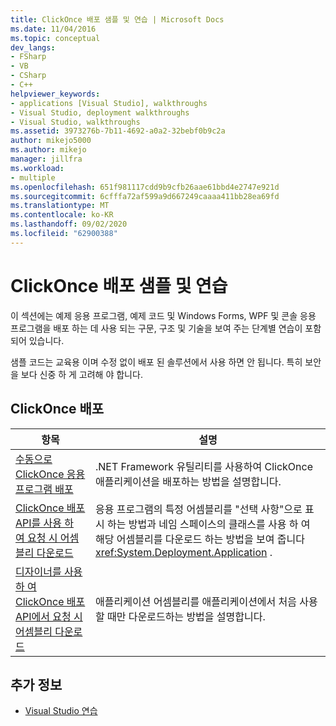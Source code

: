 ```yaml
---
title: ClickOnce 배포 샘플 및 연습 | Microsoft Docs
ms.date: 11/04/2016
ms.topic: conceptual
dev_langs:
- FSharp
- VB
- CSharp
- C++
helpviewer_keywords:
- applications [Visual Studio], walkthroughs
- Visual Studio, deployment walkthroughs
- Visual Studio, walkthroughs
ms.assetid: 3973276b-7b11-4692-a0a2-32bebf0b9c2a
author: mikejo5000
ms.author: mikejo
manager: jillfra
ms.workload:
- multiple
ms.openlocfilehash: 651f981117cdd9b9cfb26aae61bbd4e2747e921d
ms.sourcegitcommit: 6cfffa72af599a9d667249caaaa411bb28ea69fd
ms.translationtype: MT
ms.contentlocale: ko-KR
ms.lasthandoff: 09/02/2020
ms.locfileid: "62900388"
---
```

# <a name="clickonce-deployment-samples-and-walkthroughs"></a>ClickOnce 배포 샘플 및 연습
이 섹션에는 예제 응용 프로그램, 예제 코드 및 Windows Forms, WPF 및 콘솔 응용 프로그램을 배포 하는 데 사용 되는 구문, 구조 및 기술을 보여 주는 단계별 연습이 포함 되어 있습니다.

 샘플 코드는 교육용 이며 수정 없이 배포 된 솔루션에서 사용 하면 안 됩니다. 특히 보안을 보다 신중 하 게 고려해 야 합니다.

## <a name="clickonce-deployment"></a>ClickOnce 배포

|항목|설명|
|-----------|-----------------|
|[수동으로 ClickOnce 응용 프로그램 배포](../deployment/walkthrough-manually-deploying-a-clickonce-application.md)|.NET Framework 유틸리티를 사용하여 ClickOnce 애플리케이션을 배포하는 방법을 설명합니다.|
|[ClickOnce 배포 API를 사용 하 여 요청 시 어셈블리 다운로드](../deployment/walkthrough-downloading-assemblies-on-demand-with-the-clickonce-deployment-api.md)|응용 프로그램의 특정 어셈블리를 "선택 사항"으로 표시 하는 방법과 네임 스페이스의 클래스를 사용 하 여 해당 어셈블리를 다운로드 하는 방법을 보여 줍니다 <xref:System.Deployment.Application> .|
|[디자이너를 사용 하 여 ClickOnce 배포 API에서 요청 시 어셈블리 다운로드](../deployment/walkthrough-downloading-assemblies-on-demand-with-the-clickonce-deployment-api-using-the-designer.md)|애플리케이션 어셈블리를 애플리케이션에서 처음 사용할 때만 다운로드하는 방법을 설명합니다.|

## <a name="see-also"></a>추가 정보

- [Visual Studio 연습](https://msdn.microsoft.com/library/f5399a1f-2d3d-42fb-b989-134ccda2159f)